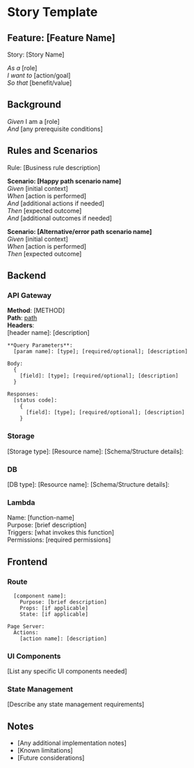 # Story Template

## Feature: [Feature Name]

Story: [Story Name]

_As a_ [role]  
_I want to_ [action/goal]  
_So that_ [benefit/value]

## Background

_Given_ I am a [role]  
_And_ [any prerequisite conditions]

## Rules and Scenarios

Rule: [Business rule description]

**Scenario: [Happy path scenario name]**  
 _Given_ [initial context]  
 _When_ [action is performed]  
 _And_ [additional actions if needed]  
 _Then_ [expected outcome]  
 _And_ [additional outcomes if needed]

**Scenario: [Alternative/error path scenario name]**  
 _Given_ [initial context]  
 _When_ [action is performed]  
 _Then_ [expected outcome]

## Backend

### API Gateway

**Method**: [METHOD]  
**Path**: [path]  
**Headers**:  
[header name]: [description]

    **Query Parameters**:
      [param name]: [type]; [required/optional]; [description]

    Body:
      {
        [field]: [type]; [required/optional]; [description]
      }

    Responses:
      [status code]:
        {
          [field]: [type]; [required/optional]; [description]
        }

### Storage

[Storage type]:
[Resource name]:
[Schema/Structure details]:

### DB

[DB type]:
[Resource name]:
[Schema/Structure details]:

### Lambda

Name: [function-name]  
Purpose: [brief description]  
Triggers: [what invokes this function]  
Permissions: [required permissions]

## Frontend

### Route

[path]: Components:

      [component name]:
        Purpose: [brief description]
        Props: [if applicable]
        State: [if applicable]

    Page Server:
      Actions:
        [action name]: [description]

### UI Components

[List any specific UI components needed]

### State Management

[Describe any state management requirements]

## Notes

- [Any additional implementation notes]
- [Known limitations]
- [Future considerations]
